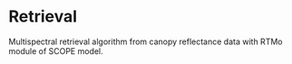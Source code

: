 # Retrieval

Multispectral retrieval algorithm from canopy reflectance data with RTMo module of SCOPE model.